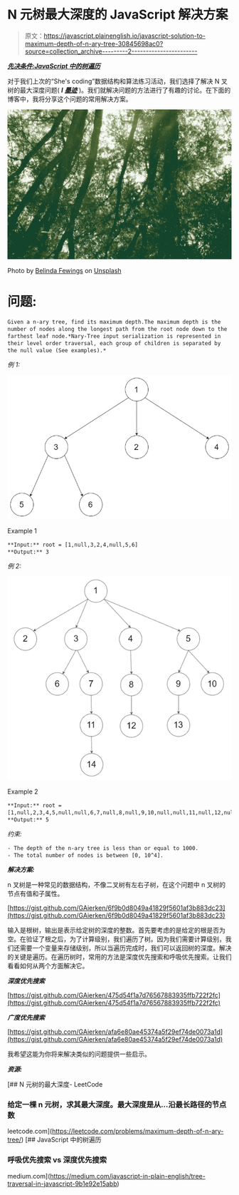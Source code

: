 # N 元树最大深度的 JavaScript 解决方案

> 原文：<https://javascript.plainenglish.io/javascript-solution-to-maximum-depth-of-n-ary-tree-30845698ac0?source=collection_archive---------2----------------------->

[***先决条件:JavaScript 中的树遍历***](https://medium.com/javascript-in-plain-english/tree-traversal-in-javascript-9b1e92e15abb)

对于我们上次的“She's coding”数据结构和算法练习活动，我们选择了解决 N 叉树的最大深度问题( ***l*** [***墨迹***](https://leetcode.com/problems/maximum-depth-of-n-ary-tree/) )。我们就解决问题的方法进行了有趣的讨论。在下面的博客中，我将分享这个问题的常用解决方案。

![](img/200e2035a41a0362c381bdba48554de5.png)

Photo by [Belinda Fewings](https://unsplash.com/@bel2000a?utm_source=medium&utm_medium=referral) on [Unsplash](https://unsplash.com?utm_source=medium&utm_medium=referral)

# 问题:

```
Given a n-ary tree, find its maximum depth.The maximum depth is the number of nodes along the longest path from the root node down to the farthest leaf node.*Nary-Tree input serialization is represented in their level order traversal, each group of children is separated by the null value (See examples).*
```

*例 1:*

![](img/0803a61583b03a01db72aaa3f1782292.png)

Example 1

```
**Input:** root = [1,null,3,2,4,null,5,6]
**Output:** 3
```

*例 2:*

![](img/680f3ebb9e3bce018bebe239a962d303.png)

Example 2

```
**Input:** root = [1,null,2,3,4,5,null,null,6,7,null,8,null,9,10,null,null,11,null,12,null,13,null,null,14]
**Output:** 5
```

*约束:*

```
- The depth of the n-ary tree is less than or equal to 1000.
- The total number of nodes is between [0, 10^4].
```

***解决方案:***

n 叉树是一种常见的数据结构，不像二叉树有左右子树，在这个问题中 n 叉树的节点有值和子属性。

[https://gist.github.com/GAierken/6f9b0d8049a41829f5601af3b883dc23](https://gist.github.com/GAierken/6f9b0d8049a41829f5601af3b883dc23)

输入是根树，输出是表示给定树的深度的整数。首先要考虑的是给定的根是否为空。在验证了根之后，为了计算级别，我们遍历了树。因为我们需要计算级别，我们还需要一个变量来存储级别，所以当遍历完成时，我们可以返回树的深度。解决的关键是遍历。在遍历树时，常用的方法是深度优先搜索和呼吸优先搜索。让我们看看如何从两个方面解决它。

***深度优先搜索***

[https://gist.github.com/GAierken/475d54f1a7d76567883935ffb722f2fc](https://gist.github.com/GAierken/475d54f1a7d76567883935ffb722f2fc)

***广度优先搜索***

[https://gist.github.com/GAierken/afa6e80ae45374a5f29ef74de0073a1d](https://gist.github.com/GAierken/afa6e80ae45374a5f29ef74de0073a1d)

我希望这能为你将来解决类似的问题提供一些启示。

***资源:***

[](https://leetcode.com/problems/maximum-depth-of-n-ary-tree/) [## N 元树的最大深度- LeetCode

### 给定一棵 n 元树，求其最大深度。最大深度是从…沿最长路径的节点数

leetcode.com](https://leetcode.com/problems/maximum-depth-of-n-ary-tree/) [](https://medium.com/javascript-in-plain-english/tree-traversal-in-javascript-9b1e92e15abb) [## JavaScript 中的树遍历

### 呼吸优先搜索 vs 深度优先搜索

medium.com](https://medium.com/javascript-in-plain-english/tree-traversal-in-javascript-9b1e92e15abb)